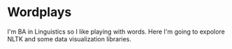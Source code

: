 # Wordplays
I'm BA in Linguistics so I like playing with words. Here I'm going to expolore NLTK and some data visualization libraries.
